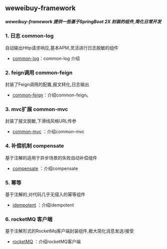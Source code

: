 
 
weweibuy-framework 
--------

##### weweibuy-framework 提供一些基于SpringBoot 2X 封装的组件,简化日常开发

### 1. 日志 common-log
  自动输出Http请求响应,基本APM,灵活进行日志脱敏的组件  
- [common-log](./common/common-log/README.md)：common-log 介绍


### 2. feign调用 common-feign
  封装了Feign调用的配置,报文转化,日志输出  
- [common-feign](./common/common-feign/README.md)：介绍common-feign。


### 3. mvc扩展 common-mvc
  封装了报文脱敏,下滑线风格URL传参  
- [common-mvc](./common/common-mvc/README.md) ：介绍common-mvc


### 4. 补偿机制 compensate
  基于注解的适用于异步场景的失败自动补偿组件  
- [compensate](./compensate/README.md) ：介绍compensate

### 5. 幂等
  基于注解的,对代码几乎无侵入的幂等组件  
- [idempotent](./idempotent/README.md) ：介绍idempotent

### 6. rocketMQ 客户端 
  基于注解形式的RocketMq客户端封装组件,极大简化消息发送/接受  
- [rocketMQ](./rocketmq/README.md) ：介绍rocketMQ客户端








